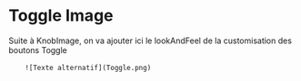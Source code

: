# Toggle Image

Suite à KnobImage, on va ajouter ici le lookAndFeel de la customisation des boutons Toggle

        ![Texte alternatif](Toggle.png) 
        
